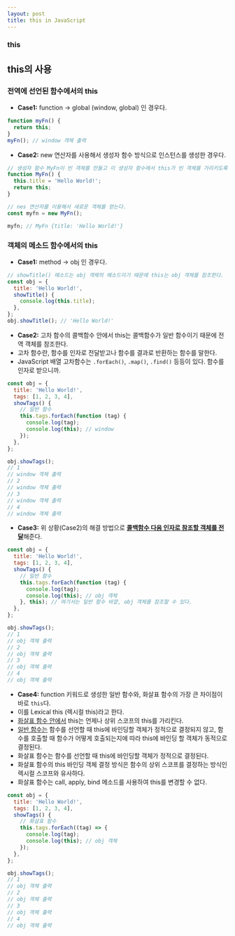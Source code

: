 ```yaml
---
layout: post
title: this in JavaScript
---
```


### this

## this의 사용

### 전역에 선언된 함수에서의 this

- **Case1:** function -> global (window, global) 인 경우다.

```js
function myFn() {
  return this;
}
myFn(); // window 객체 출력
```

- **Case2:** new 연산자를 사용해서 생성자 함수 방식으로 인스턴스를 생성한 경우다.

```js
// 생성자 함수 MyFn이 빈 객체를 만들고 이 생성자 함수에서 this가 빈 객체를 가리키도록 설정하였다.
function MyFn() {
  this.title = 'Hello World!';
  return this;
}

// nes 연산자를 이용해서 새로운 객체를 얻는다.
const myfn = new MyFn();

myfn; // MyFn {title: 'Hello World!'}
```

### 객체의 메소드 함수에서의 this

- **Case1:** method -> obj 인 경우다.

```js
// showTitle() 메소드는 obj 객체의 메소드이기 때문에 this는 obj 객체를 참조한다.
const obj = {
  title: 'Hello World!',
  showTitle() {
    console.log(this.title);
  },
};
obj.showTitle(); // 'Hello World!'
```

- **Case2:** 고차 함수의 콜백함수 안에서 this는 콜백함수가 일반 함수이기 때문에 전역 객체를 참조한다.
- 고차 함수란, 함수를 인자로 전달받고나 함수를 결과로 반환하는 함수를 말한다.
- JavaScript 배열 고차함수는 `.forEach()`, `.map()`, `.find()` 등등이 있다. 함수를 인자로 받으니까.

```js
const obj = {
  title: 'Hello World!',
  tags: [1, 2, 3, 4],
  showTags() {
    // 일반 함수
    this.tags.forEach(function (tag) {
      console.log(tag);
      console.log(this); // window
    });
  },
};

obj.showTags();
// 1
// window 객체 출력
// 2
// window 객체 출력
// 3
// window 객체 출력
// 4
// window 객체 출력
```

- **Case3:** 위 상황(Case2)의 해결 방법으로 <u>**콜백함수 다음 인자로 참조할 객체를 전달**</u>해준다.

```js
const obj = {
  title: 'Hello World!',
  tags: [1, 2, 3, 4],
  showTags() {
    // 일반 함수
    this.tags.forEach(function (tag) {
      console.log(tag);
      console.log(this); // obj 객체
    }, this); // 여기서는 일반 함수 바깥, obj 객체를 참조할 수 있다.
  },
};

obj.showTags();
// 1
// obj 객체 출력
// 2
// obj 객체 출력
// 3
// obj 객체 출력
// 4
// obj 객체 출력
```

- **Case4:** function 키워드로 생성한 일반 함수와, 화살표 함수의 가장 큰 차이점이 바로 `this`다.
- 이를 Lexical this (렉시컬 this)라고 한다.
- <u>화살표 함수 안에서</u> this는 언제나 상위 스코프의 this를 가리킨다.
- <u>일반 함수는</u> 함수를 선언할 때 this에 바인딩할 객체가 정적으로 결정되지 않고, 함수를 호출할 때 함수가 어떻게 호출되는지에 따라 this에 바인딩 할 객체가 동적으로 결정된다.
- 화살표 함수는 함수를 선언할 때 this에 바인딩할 객체가 정적으로 결정된다.
- 화살표 함수의 this 바인딩 객체 결정 방식은 함수의 상위 스코프를 결정하는 방식인 렉시컬 스코프와 유사하다.
- 화살표 함수는 call, apply, bind 메소드를 사용하여 this를 변경할 수 없다.

```js
const obj = {
  title: 'Hello World!',
  tags: [1, 2, 3, 4],
  showTags() {
    // 화살표 함수
    this.tags.forEach((tag) => {
      console.log(tag);
      console.log(this); // obj 객체
    });
  },
};

obj.showTags();
// 1
// obj 객체 출력
// 2
// obj 객체 출력
// 3
// obj 객체 출력
// 4
// obj 객체 출력
```

